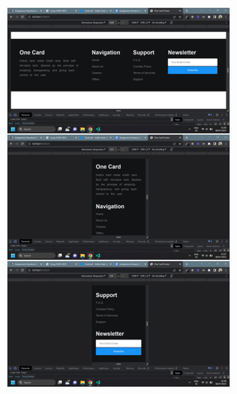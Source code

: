 ![Desktop](<./screenshot/Screenshot%20(21).png>)
![Desktop](<./screenshot/Screenshot%20(19).png>)
![Desktop](<./screenshot/Screenshot%20(20).png>)
